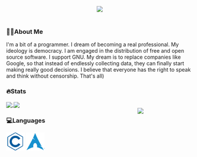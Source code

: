 <div id="header" align="center">
  <img src="https://static.miraheze.org/projectsekaiwiki/a/a1/Miku_chibi.png" width="150"/>
  <div>
  <img src="https://komarev.com/ghpvc/?username=kickakurobe&style=flat-square&color=blue" alt=""/>
  </div>
</div>
      
### :man_technologist:About Me
I'm a bit of a programmer. I dream of becoming a real professional. My ideology is democracy. I am engaged in the distribution of free and open source software. I support GNU. My dream is to replace companies like Google, so that instead of endlessly collecting data, they can finally start making really good decisions. I believe that everyone has the right to speak and think without censorship. That's all)
### :fire:Stats
<a href="https://github.com/anuraghazra/github-readme-stats">
  <img height=200 align="center" src="https://github-readme-stats.vercel.app/api?username=kickakurobe?hide_rank=true" />
</a>
<a href="https://github.com/anuraghazra/convoychat">
  <img height=200 align="center" src="https://github-readme-stats.vercel.app/api/top-langs?username=kickakurobe&layout=compact&langs_count=8&card_width=320" />
</a>
<div>
  <img src="https://i.pinimg.com/originals/ee/7c/16/ee7c167e8333fa4a4ee2001caf3cf2bd.png" width="150" align="right"/>
</div>

### :computer:Languages
<div>
  <img src="https://github.com/devicons/devicon/blob/master/icons/c/c-line.svg" width="50"/>
  <img src="https://github.com/devicons/devicon/blob/master/icons/archlinux/archlinux-original.svg" width="50"</>
</div>
